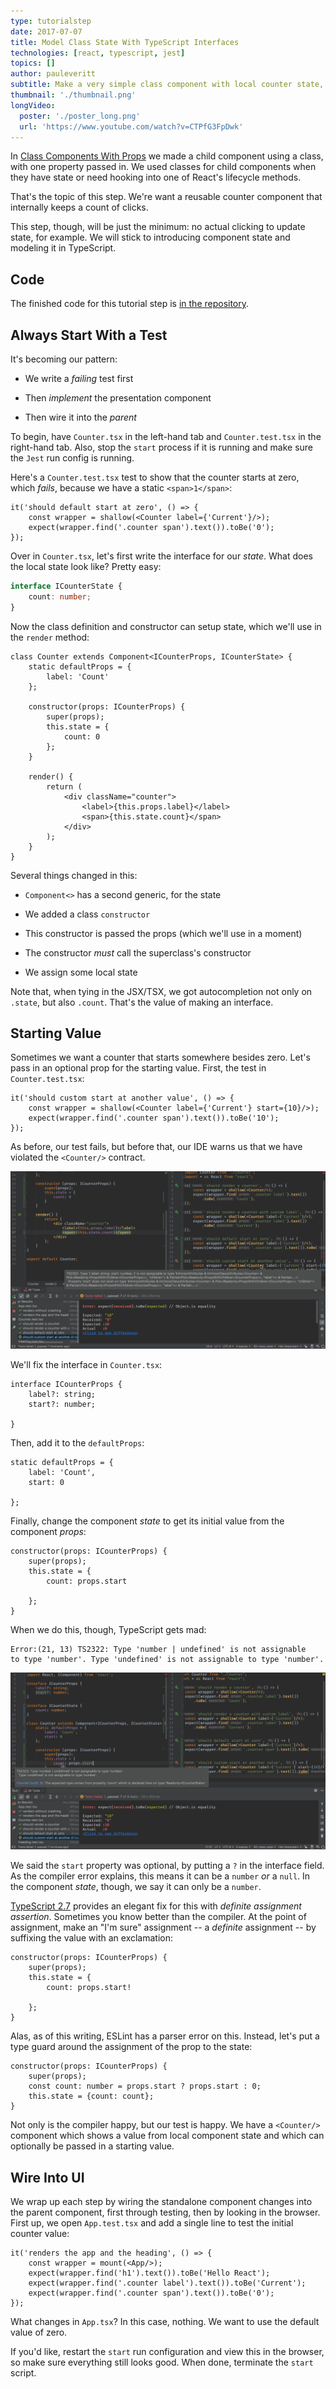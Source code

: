 ```yaml
---
type: tutorialstep
date: 2017-07-07
title: Model Class State With TypeScript Interfaces
technologies: [react, typescript, jest]
topics: []
author: pauleveritt
subtitle: Make a very simple class component with local counter state, then make an interface for that state.
thumbnail: './thumbnail.png'
longVideo:
  poster: './poster_long.png'
  url: 'https://www.youtube.com/watch?v=CTPfG3FpDwk'
---
```


In [Class Components With Props](../class_props/) we made a child component 
using a class, with one property passed in. We used classes for child 
components when they have state or need hooking into one of React's 
lifecycle methods.

That's the topic of this step. We're want a reusable counter component 
that internally keeps a count of clicks.

This step, though, will be just the minimum: no actual clicking to update
state, for example. We will stick to introducing component state and
modeling it in TypeScript.

## Code

The finished code for this tutorial step is 
[in the repository](https://github.com/JetBrains/pycharm_guide/tree/master/demos/tutorials/react_typescript_tdd/class_state).


## Always Start With a Test

It's becoming our pattern: 

- We write a *failing* test first

- Then *implement* the presentation component

- Then wire it into the *parent* 

To begin, have `Counter.tsx` in the left-hand tab and `Counter.test.tsx` 
in the right-hand tab. Also, stop the `start` process if it is running 
and make sure the `Jest` run config is running.

Here's a `Counter.test.tsx` test to show that the counter starts at zero,
which *fails*, because we have a static `<span>1</span>`:

```typescript{}
it('should default start at zero', () => {
    const wrapper = shallow(<Counter label={'Current'}/>);
    expect(wrapper.find('.counter span').text()).toBe('0');
});
```

Over in `Counter.tsx`, let's first write the interface for our *state*. 
What does the local state look like? Pretty easy:

```typescript
interface ICounterState {
    count: number;
}
```

Now the class definition and constructor can setup state, which we'll use
in the `render` method:

```typescript{}
class Counter extends Component<ICounterProps, ICounterState> {
    static defaultProps = {
        label: 'Count'
    };

    constructor(props: ICounterProps) {
        super(props);
        this.state = {
            count: 0
        };
    }

    render() {
        return (
            <div className="counter">
                <label>{this.props.label}</label>
                <span>{this.state.count}</span>
            </div>
        );
    }
}
```

Several things changed in this:

- `Component<>` has a second generic, for the state

- We added a class `constructor`

- This constructor is passed the props (which we'll use in a moment)

- The constructor *must* call the superclass's constructor

- We assign some local state

Note that, when tying in the JSX/TSX, we got autocompletion not only 
on `.state`, but also `.count`. That's the value of making an interface.

## Starting Value

Sometimes we want a counter that starts somewhere besides zero. Let's pass
in an optional prop for the starting value. First, the test in
`Counter.test.tsx`:

```typescript{}
it('should custom start at another value', () => {
    const wrapper = shallow(<Counter label={'Current'} start={10}/>);
    expect(wrapper.find('.counter span').text()).toBe('10');
});
```

As before, our test fails, but before that, our IDE warns us that we have
violated the `<Counter/>` contract. 

![No Start Prop Allowed](./screenshots/no_start.png)

We'll fix the interface in `Counter.tsx`:

```typescript{3}
interface ICounterProps {
    label?: string;
    start?: number;

}
```

Then, add it to the `defaultProps`:

```typescript{3}
static defaultProps = {
    label: 'Count',
    start: 0

};
```

Finally, change the component *state* to get its initial value from the
component *props*:

```typescript{4}
constructor(props: ICounterProps) {
    super(props);
    this.state = {
        count: props.start

    };
}
```

When we do this, though, TypeScript gets mad:
 
```
Error:(21, 13) TS2322: Type 'number | undefined' is not assignable 
to type 'number'. Type 'undefined' is not assignable to type 'number'.
``` 

![Undefined Not A Number](./screenshots/undefined_not_number.png)
 
We said the `start` property was optional, by putting a `?` in the 
interface field. As the compiler error explains, this means it can be 
a `number` *or* a `null`. In the component *state*, though, we say 
it can only be a `number`.

[TypeScript 2.7](https://www.typescriptlang.org/docs/handbook/release-notes/typescript-2-7.html)
provides an elegant fix for this with *definite assignment assertion*.
Sometimes you know better than the compiler. At the point of assignment,
make an "I'm sure" assignment -- a *definite* assignment -- by suffixing the
value with an exclamation:

```typescript{4}
constructor(props: ICounterProps) {
    super(props);
    this.state = {
        count: props.start!
        
    };
}
```

Alas, as of this writing, ESLint has a parser error on this. Instead, 
let's put a type guard around the assignment of the prop to the state:

```typescript{}
constructor(props: ICounterProps) {
    super(props);
    const count: number = props.start ? props.start : 0;
    this.state = {count: count};
}
```

Not only is the compiler happy, but our test is happy. We have a
`<Counter/>` component which shows a value from local component state and
which can optionally be passed in a starting value.

## Wire Into UI

We wrap up each step by wiring the standalone component changes into the
parent component, first through testing, then by looking in the browser.
First up, we open `App.test.tsx` and add a single line to test the
initial counter value:

```typescript{5}
it('renders the app and the heading', () => {
    const wrapper = mount(<App/>);
    expect(wrapper.find('h1').text()).toBe('Hello React');
    expect(wrapper.find('.counter label').text()).toBe('Current');
    expect(wrapper.find('.counter span').text()).toBe('0');
});
```

What changes in `App.tsx`? In this case, nothing. We want to use the default
value of zero.

If you'd like, restart the `start` run configuration and view this in the
browser, so make sure everything still looks good. When done, terminate the
`start` script.

